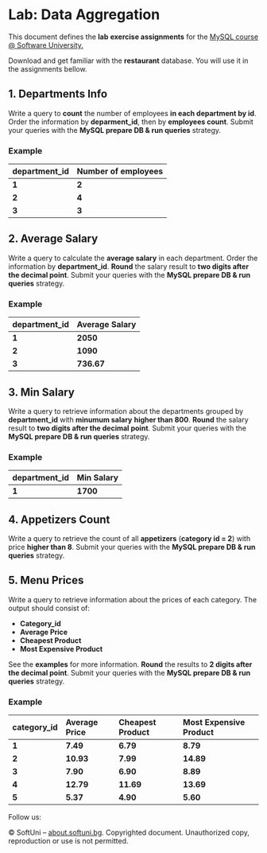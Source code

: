 ﻿
# **Lab: Data Aggregation**
This document defines the **lab** **exercise assignments** for the [MySQL course @ Software University.](https://softuni.bg/opencourses/databases-basics-mysql)

Download and get familiar with the **restaurant** database. You will use it in the assignments bellow.
## 1. **Departments Info**
Write a query to **count** the number of employees **in each department by id**. Order the information by **deparment\_id**, then by **employees count**. Submit your queries with the **MySQL prepare DB & run queries** strategy.

### **Example**

|**department\_id**|**Number of employees**|
| :- | :- |
|**1**|**2**|
|**2**|**4**|
|**3**|**3**|

## 2. **Average Salary**
Write a query to calculate the **average salary** in each department. Order the information by **department\_id**. **Round** the salary result to **two digits after the decimal point**. Submit your queries with the **MySQL prepare DB & run queries** strategy.

### **Example**

|**department\_id**|**Average Salary**|
| :- | :- |
|**1**|**2050**|
|**2**|**1090**|
|**3**|**736.67**|

## 3. **Min Salary**
Write a query to retrieve information about the departments grouped by **department\_id** with **minumum salary** **higher than 800**. **Round** the salary result to **two digits after the decimal point**. Submit your queries with the **MySQL prepare DB & run queries** strategy.

### **Example**

|**department\_id**|**Min Salary**|
| :- | :- |
|**1**|**1700**|



## 4. **Appetizers Count**
Write a query to retrieve the count of all **appetizers** (**category id = 2**) with price **higher than 8**. Submit your queries with the **MySQL prepare DB & run queries** strategy. 

## 5. **Menu Prices**
Write a query to retrieve information about the prices of each category. The output should consist of:

- **Category\_id**
- **Average Price** 
- **Cheapest Product**
- **Most Expensive Product**

See the **examples** for more information. **Round** the results to **2 digits after the decimal point**. Submit your queries with the **MySQL prepare DB & run queries** strategy. 
### **Example**

|**category\_id**|**Average Price**|**Cheapest Product**|**Most Expensive Product**|
| :- | :- | :- | :- |
|**1**|**7.49**|**6.79**|**8.79**|
|**2**|**10.93**|**7.99**|**14.89**|
|**3**|**7.90**|**6.90**|**8.89**|
|**4**|**12.79**|**11.69**|**13.69**|
|**5**|**5.37**|**4.90**|**5.60**|



Follow us:

© SoftUni – [about.softuni.bg](https://about.softuni.bg/). Copyrighted document. Unauthorized copy, reproduction or use is not permitted.
